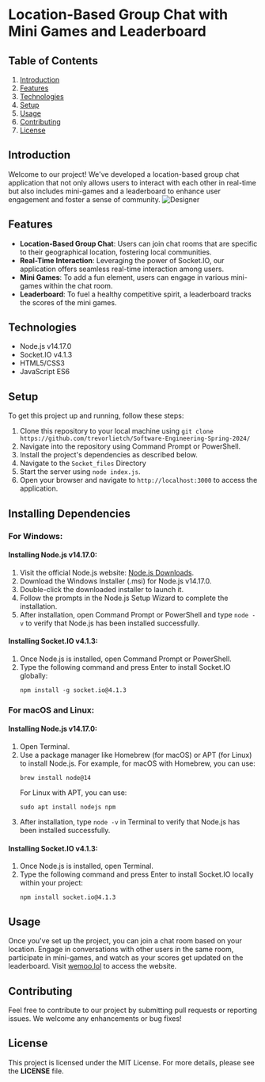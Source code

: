 # Location-Based Group Chat with Mini Games and Leaderboard

## Table of Contents
1. [Introduction](#introduction)
2. [Features](#features)
3. [Technologies](#technologies)
4. [Setup](#setup)
5. [Usage](#usage)
6. [Contributing](#contributing)
7. [License](#license)

## Introduction
Welcome to our project! We've developed a location-based group chat application that not only allows users to interact with each other in real-time but also includes mini-games and a leaderboard to enhance user engagement and foster a sense of community.
![Designer](https://github.com/trevorlietch/Software-Engineering-Spring-2024/assets/92610400/9dde60cf-0d1e-4cc5-b866-99910cba462c)

## Features
- **Location-Based Group Chat**: Users can join chat rooms that are specific to their geographical location, fostering local communities.
- **Real-Time Interaction**: Leveraging the power of Socket.IO, our application offers seamless real-time interaction among users.
- **Mini Games**: To add a fun element, users can engage in various mini-games within the chat room.
- **Leaderboard**: To fuel a healthy competitive spirit, a leaderboard tracks the scores of the mini games.

## Technologies
- Node.js v14.17.0
- Socket.IO v4.1.3
- HTML5/CSS3
- JavaScript ES6

## Setup
To get this project up and running, follow these steps:

1. Clone this repository to your local machine using `git clone https://github.com/trevorlietch/Software-Engineering-Spring-2024/`
2. Navigate into the repository using Command Prompt or PowerShell.
3. Install the project's dependencies as described below.
4. Navigate to the `Socket_files` Directory
5. Start the server using `node index.js`.
6. Open your browser and navigate to `http://localhost:3000` to access the application.

## Installing Dependencies

### For Windows:
#### Installing Node.js v14.17.0:
1. Visit the official Node.js website: [Node.js Downloads](https://nodejs.org/en/download/).
2. Download the Windows Installer (.msi) for Node.js v14.17.0.
3. Double-click the downloaded installer to launch it.
4. Follow the prompts in the Node.js Setup Wizard to complete the installation.
5. After installation, open Command Prompt or PowerShell and type `node -v` to verify that Node.js has been installed successfully.

#### Installing Socket.IO v4.1.3:
1. Once Node.js is installed, open Command Prompt or PowerShell.
2. Type the following command and press Enter to install Socket.IO globally:
   ```
   npm install -g socket.io@4.1.3
   ```

### For macOS and Linux:
#### Installing Node.js v14.17.0:
1. Open Terminal.
2. Use a package manager like Homebrew (for macOS) or APT (for Linux) to install Node.js. For example, for macOS with Homebrew, you can use:
   ```
   brew install node@14
   ```
   For Linux with APT, you can use:
   ```
   sudo apt install nodejs npm
   ```
3. After installation, type `node -v` in Terminal to verify that Node.js has been installed successfully.

#### Installing Socket.IO v4.1.3:
1. Once Node.js is installed, open Terminal.
2. Type the following command and press Enter to install Socket.IO locally within your project:
   ```
   npm install socket.io@4.1.3
   ```

## Usage
Once you've set up the project, you can join a chat room based on your location. Engage in conversations with other users in the same room, participate in mini-games, and watch as your scores get updated on the leaderboard. Visit [wemoo.lol](http://wemoo.lol) to access the website.

## Contributing
Feel free to contribute to our project by submitting pull requests or reporting issues. We welcome any enhancements or bug fixes!

## License
This project is licensed under the MIT License. For more details, please see the **LICENSE** file.
